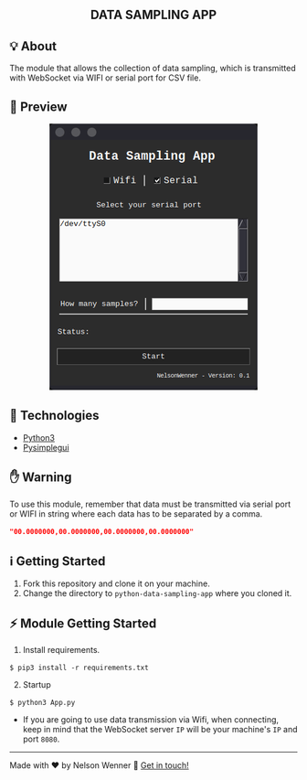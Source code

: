<h2 align="center">
  DATA SAMPLING APP
</h2>

## :bulb: About
The module that allows the collection of data sampling, which is transmitted with WebSocket via WIFI or serial port for CSV file.

## :movie_camera: Preview

<div align="center">
  <img src="preview.gif" />
</div>

## :rocket: Technologies

* [Python3](https://www.python.org/)
* [Pysimplegui](https://pysimplegui.readthedocs.io/en/latest/)

## :raised_hand: Warning
To use this module, remember that data must be transmitted via serial port or WIFI in string where each data has to be separated by a comma.

```json
"00.0000000,00.0000000,00.0000000,00.0000000"
``` 
## :information_source: Getting Started

1. Fork this repository and clone it on your machine.
2. Change the directory to `python-data-sampling-app` where you cloned it.

## :zap: Module Getting Started

1. Install requirements.
```shell
$ pip3 install -r requirements.txt
```
2. Startup
```shell
$ python3 App.py
```
* If you are going to use data transmission via Wifi, when connecting, keep in mind that the WebSocket server `IP` will be your machine's `IP` and port `8080`.
---
Made with :hearts: by Nelson Wenner :wave: [Get in touch!](https://www.linkedin.com/in/nelsonwenner/)